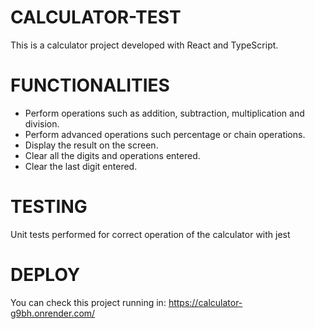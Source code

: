 # CALCULATOR-TEST
 This is a calculator project developed with React and TypeScript.

# FUNCTIONALITIES

- Perform operations such as addition, subtraction, multiplication and division.
- Perform advanced operations such percentage or chain operations.
- Display the result on the screen.
- Clear all the digits and operations entered.
- Clear the last digit entered.

# TESTING
 Unit tests performed for correct operation of the calculator with jest

# DEPLOY
You can check this project running in:
https://calculator-g9bh.onrender.com/

